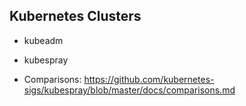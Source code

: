 ## Kubernetes Clusters

- kubeadm
- kubespray

- Comparisons: <https://github.com/kubernetes-sigs/kubespray/blob/master/docs/comparisons.md>
